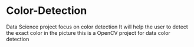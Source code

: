 # Color-Detection
Data Science project focus on color detection
It will help the user to detect the exact color in the picture
this is a OpenCV project for data color detection 